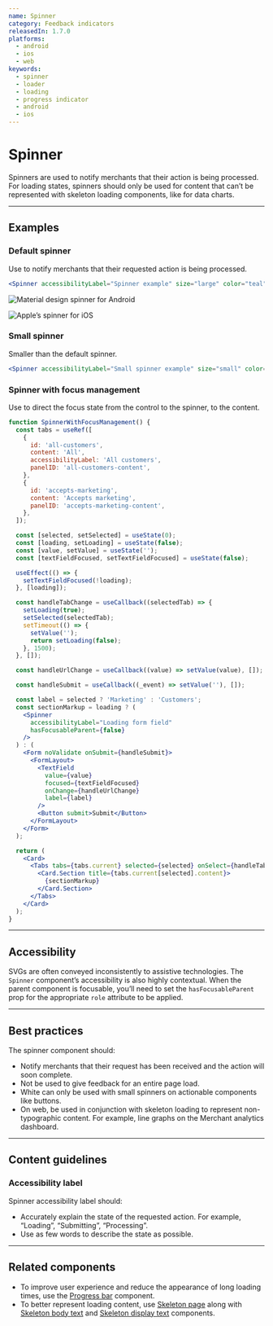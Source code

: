```yaml
---
name: Spinner
category: Feedback indicators
releasedIn: 1.7.0
platforms:
  - android
  - ios
  - web
keywords:
  - spinner
  - loader
  - loading
  - progress indicator
  - android
  - ios
---
```


# Spinner

Spinners are used to notify merchants that their action is being processed. For loading states, spinners should only be used for content that can’t be represented with skeleton loading components, like for data charts.

---

## Examples

### Default spinner

Use to notify merchants that their requested action is being processed.

```jsx
<Spinner accessibilityLabel="Spinner example" size="large" color="teal" />
```

<!-- content-for: android -->

![Material design spinner for Android](/public_images/components/Spinner/android/default@2x.gif)

<!-- /content-for -->

<!-- content-for: ios -->

![Apple’s spinner for iOS](/public_images/components/Spinner/ios/default@2x.gif)

<!-- /content-for -->

### Small spinner

<!-- example-for: web -->

Smaller than the default spinner.

```jsx
<Spinner accessibilityLabel="Small spinner example" size="small" color="teal" />
```

### Spinner with focus management

Use to direct the focus state from the control to the spinner, to the content.

```jsx
function SpinnerWithFocusManagement() {
  const tabs = useRef([
    {
      id: 'all-customers',
      content: 'All',
      accessibilityLabel: 'All customers',
      panelID: 'all-customers-content',
    },
    {
      id: 'accepts-marketing',
      content: 'Accepts marketing',
      panelID: 'accepts-marketing-content',
    },
  ]);

  const [selected, setSelected] = useState(0);
  const [loading, setLoading] = useState(false);
  const [value, setValue] = useState('');
  const [textFieldFocused, setTextFieldFocused] = useState(false);

  useEffect(() => {
    setTextFieldFocused(!loading);
  }, [loading]);

  const handleTabChange = useCallback((selectedTab) => {
    setLoading(true);
    setSelected(selectedTab);
    setTimeout(() => {
      setValue('');
      return setLoading(false);
    }, 1500);
  }, []);

  const handleUrlChange = useCallback((value) => setValue(value), []);

  const handleSubmit = useCallback((_event) => setValue(''), []);

  const label = selected ? 'Marketing' : 'Customers';
  const sectionMarkup = loading ? (
    <Spinner
      accessibilityLabel="Loading form field"
      hasFocusableParent={false}
    />
  ) : (
    <Form noValidate onSubmit={handleSubmit}>
      <FormLayout>
        <TextField
          value={value}
          focused={textFieldFocused}
          onChange={handleUrlChange}
          label={label}
        />
        <Button submit>Submit</Button>
      </FormLayout>
    </Form>
  );

  return (
    <Card>
      <Tabs tabs={tabs.current} selected={selected} onSelect={handleTabChange}>
        <Card.Section title={tabs.current[selected].content}>
          {sectionMarkup}
        </Card.Section>
      </Tabs>
    </Card>
  );
}
```

---

## Accessibility

<!-- content-for: web -->

SVGs are often conveyed inconsistently to assistive technologies. The `Spinner` component’s accessibility is also highly contextual. When the parent component is focusable, you’ll need to set the `hasFocusableParent` prop for the appropriate `role` attribute to be applied.

<!-- /content-for-->

---

## Best practices

The spinner component should:

- Notify merchants that their request has been received and the action will soon complete.
- Not be used to give feedback for an entire page load.
- White can only be used with small spinners on actionable components like buttons.
- On web, be used in conjunction with skeleton loading to represent non-typographic content. For example, line graphs on the Merchant analytics dashboard.

---

## Content guidelines

### Accessibility label

Spinner accessibility label should:

- Accurately explain the state of the requested action. For example, “Loading”, “Submitting”, “Processing”.
- Use as few words to describe the state as possible.

---

## Related components

- To improve user experience and reduce the appearance of long loading times, use the [Progress bar](https://polaris.shopify.com/components/feedback-indicators/progress-bar) component.
- To better represent loading content, use [Skeleton page](https://polaris.shopify.com/components/feedback-indicators/skeleton-page) along with [Skeleton body text](https://polaris.shopify.com/components/feedback-indicators/skeleton-body-text) and [Skeleton display text](https://polaris.shopify.com/components/feedback-indicators/skeleton-display-text) components.
